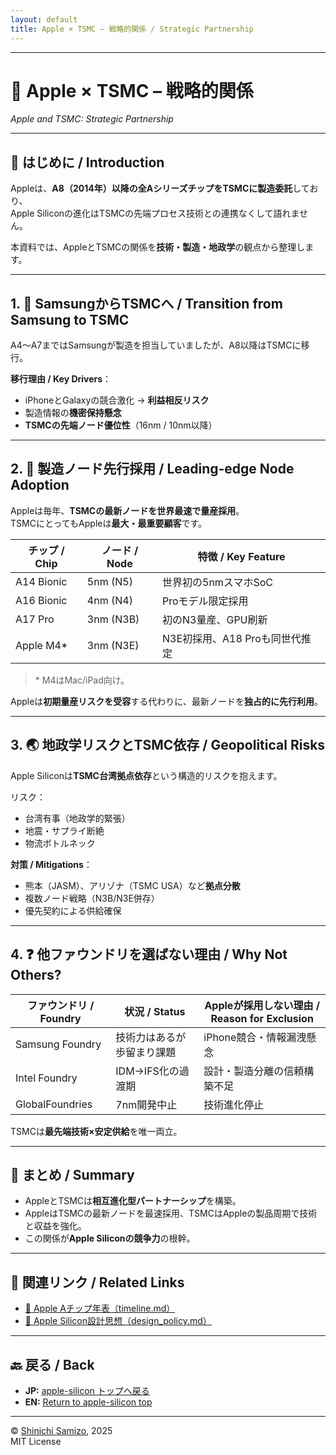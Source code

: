 ```yaml
---
layout: default
title: Apple × TSMC – 戦略的関係 / Strategic Partnership
---
```


---

# 🤝 Apple × TSMC – 戦略的関係  
*Apple and TSMC: Strategic Partnership*

---

## 📖 はじめに / Introduction

Appleは、**A8（2014年）以降の全AシリーズチップをTSMCに製造委託**しており、  
Apple Siliconの進化はTSMCの先端プロセス技術との連携なくして語れません。

本資料では、AppleとTSMCの関係を**技術・製造・地政学**の観点から整理します。

---

## 1. 🔄 SamsungからTSMCへ / Transition from Samsung to TSMC

A4〜A7まではSamsungが製造を担当していましたが、A8以降はTSMCに移行。

**移行理由 / Key Drivers**：
- iPhoneとGalaxyの競合激化 → **利益相反リスク**
- 製造情報の**機密保持懸念**
- **TSMCの先端ノード優位性**（16nm / 10nm以降）

---

## 2. 🚀 製造ノード先行採用 / Leading-edge Node Adoption

Appleは毎年、**TSMCの最新ノードを世界最速で量産採用**。  
TSMCにとってもAppleは**最大・最重要顧客**です。

| チップ / Chip   | ノード / Node  | 特徴 / Key Feature |
|-----------------|----------------|--------------------|
| A14 Bionic      | 5nm (N5)       | 世界初の5nmスマホSoC |
| A16 Bionic      | 4nm (N4)       | Proモデル限定採用 |
| A17 Pro         | 3nm (N3B)      | 初のN3量産、GPU刷新 |
| Apple M4*       | 3nm (N3E)      | N3E初採用、A18 Proも同世代推定 |

> \* M4はMac/iPad向け。

Appleは**初期量産リスクを受容**する代わりに、最新ノードを**独占的に先行利用**。

---

## 3. 🌏 地政学リスクとTSMC依存 / Geopolitical Risks

Apple Siliconは**TSMC台湾拠点依存**という構造的リスクを抱えます。

リスク：
- 台湾有事（地政学的緊張）
- 地震・サプライ断絶
- 物流ボトルネック

**対策 / Mitigations**：
- 熊本（JASM）、アリゾナ（TSMC USA）など**拠点分散**
- 複数ノード戦略（N3B/N3E併存）
- 優先契約による供給確保

---

## 4. ❓ 他ファウンドリを選ばない理由 / Why Not Others?

| ファウンドリ / Foundry | 状況 / Status | Appleが採用しない理由 / Reason for Exclusion |
|------------------------|---------------|---------------------------------------------|
| Samsung Foundry        | 技術力はあるが歩留まり課題 | iPhone競合・情報漏洩懸念 |
| Intel Foundry          | IDM→IFS化の過渡期 | 設計・製造分離の信頼構築不足 |
| GlobalFoundries        | 7nm開発中止 | 技術進化停止 |

TSMCは**最先端技術×安定供給**を唯一両立。

---

## 🧾 まとめ / Summary

- AppleとTSMCは**相互進化型パートナーシップ**を構築。  
- AppleはTSMCの最新ノードを最速採用、TSMCはAppleの製品周期で技術と収益を強化。  
- この関係が**Apple Siliconの競争力**の根幹。

---

## 🔗 関連リンク / Related Links
- [📜 Apple Aチップ年表（timeline.md）](./timeline.md)  
- [🧠 Apple Silicon設計思想（design_policy.md）](./design_policy.md)  

---

## 🔙 戻る / Back
- **JP:** [apple-silicon トップへ戻る](./index.md)  
- **EN:** [Return to apple-silicon top](./index.md)

---

© [Shinichi Samizo](https://github.com/Samizo-AITL), 2025  
MIT License

